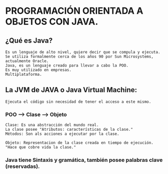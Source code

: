 # PROGRAMACIÓN ORIENTADA A OBJETOS CON JAVA.

## ¿Qué es Java?
	Es un lenguaje de alto nivel, quiere decir que se compula y ejecuta.
	Se utiliza formalmente cerca de los años 90 por Sun Microsystems, actualmente Oracle.
	Java, es un lenguaje creado para llevar a cabo la POO.	
	Es muy utilizado en empresas.
	Multiplataforma.
## La JVM de JAVA o Java Virtual Machine:
	Ejecuta el código sin necesidad de tener el acceso a este mismo.

### POO --> Clase --> Objeto
	Clase: Es una abstracción del mundo real.
	La clase posee "Atributos: características de la clase."
	Métodos: Son als acciones a ejecutar por la clase.

	Objeto: Representacion de la clase creada en tiempo de ejecución.
	"Hace que cobre vida la clase."
### Java tiene Sintaxis y gramática, también posee palabras clave (reservadas).	 		